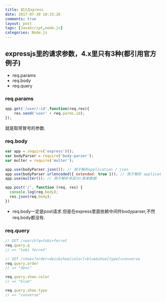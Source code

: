 ```yaml
---
title: 初入Express
date: 2017-07-30 10:33:26
comments: true
layout: post
tags: [JavaScript,node.js]
categories: Node.js
---
```




## expressjs里的请求参数，4.x里只有3种(都引用官方例子) 

- req.params
- req.body
- req.query

### req.params

```javascript
app.get('/user/:id',function(req,res){
  	res.send('user' + req.parms.id);
});
```

就是取带冒号的参数.

<!--more-->

### req.body

```JavaScript
var app = require('express')();
var bodyParser = require('body-parser');
var multer = require('multer'); 

app.use(bodyParser.json()); // 用于解析application / json
app.use(bodyParser.urlencoded({ extended: true })); // 用于解析 application/x-www-form-urlencoded
app.use(multer()); // 用于解析多部分/表单数据

app.post('/', function (req, res) {
  console.log(req.body);
  res.json(req.body);
})
```

- req.body一定是post请求.但是在express里面依赖中间件bodyparser,不然req.body都没有.

### req.query

```javascript
// GET /search?q=tobi+ferret
req.query.q
// => "tobi ferret"

// GET /shoes?order=desc&shoe[color]=blue&shoe[type]=converse
req.query.order
// => "desc"

req.query.shoe.color
// => "blue"

req.query.shoe.type
// => "converse"
```

